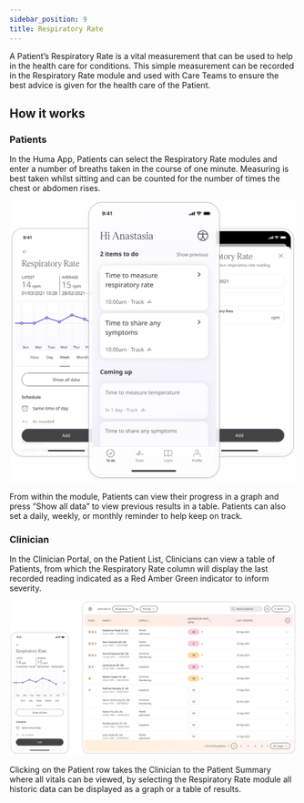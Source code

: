 ```yaml
---
sidebar_position: 9
title: Respiratory Rate
---
```


A Patient’s Respiratory Rate is a vital measurement that can be used to help in the health care for conditions. This simple measurement can be recorded in the Respiratory Rate module and used with Care Teams to ensure the best advice is given for the health care of the Patient.

## How it works

### Patients
In the Huma App, Patients can select the Respiratory Rate modules and enter a number of breaths taken in the course of one minute. Measuring is best taken whilst sitting and can be counted for the number of times the chest or abdomen rises.

![Adding respiratory rate in the Huma App](./assets/respiratory-rate.svg)

From within the module, Patients can view their progress in a graph and press “Show all data” to view previous results in a table. Patients can also set a daily, weekly, or monthly reminder to help keep on track.

### Clinician

In the Clinician Portal, on the Patient List, Clinicians can view a table of Patients, from which the Respiratory Rate column will display the last recorded reading indicated as a Red Amber Green indicator to inform severity. 

![Viewing a Patient's respiratory rate in the Clinician Portal](./assets/cp-patient-list-respiratory-rate.svg)

Clicking on the Patient row takes the Clinician to the Patient Summary where all vitals can be viewed, by selecting the Respiratory Rate module all historic data can be displayed as a graph or a table of results.